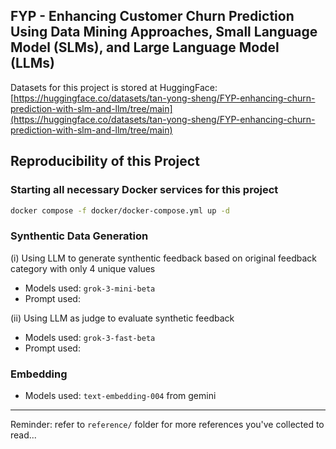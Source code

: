 ## FYP - Enhancing Customer Churn Prediction Using Data Mining Approaches, Small Language Model (SLMs), and Large Language Model (LLMs)

Datasets for this project is stored at HuggingFace: [https://huggingface.co/datasets/tan-yong-sheng/FYP-enhancing-churn-prediction-with-slm-and-llm/tree/main](https://huggingface.co/datasets/tan-yong-sheng/FYP-enhancing-churn-prediction-with-slm-and-llm/tree/main)



## Reproducibility of this Project
### Starting all necessary Docker services for this project

```bash
docker compose -f docker/docker-compose.yml up -d
```

### Synthentic Data Generation

(i) Using LLM to generate synthentic feedback based on original feedback category with only 4 unique values

- Models used: `grok-3-mini-beta`
- Prompt used: 



(ii) Using LLM as judge to evaluate synthetic feedback

- Models used: `grok-3-fast-beta`
- Prompt used: 


### Embedding

- Models used: `text-embedding-004` from gemini

----

Reminder: refer to `reference/` folder for more references you've collected to read...